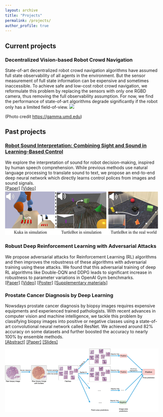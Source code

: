 ```yaml
---
layout: archive
title: "Projects"
permalink: /projects/
author_profile: true
---
```

## Current projects

### Decentralized Vision-based Robot Crowd Navigation
State-of-art decentralized robot crowd navigation algorithms have assumed full state observability of all agents in the environment. 
But the sensor measurement of full state information can be expensive and sometimes inaccessible. To achieve safe and low-cost robot crowd
navigation, we reformulate this problem by replacing the sensors with only one RGBD camera, 
thus removing the full observability assumption.
For now, we find the performance of state-of-art algorithms degrade significantly if the robot only has a limited field-of-view. 
<img src="/images/CrowdMove.png" width="800" />   

(Photo credit https://gamma.umd.edu)
## Past projects

### [Robot Sound Interpretation: Combining Sight and Sound in Learning-Based Control](https://sites.google.com/site/changpeixin/home/Research/robot_sound_interpretation)
We explore the interpretation of sound for robot decision-making, inspired by human speech comprehension.
While previous methods use natural language processing to translate sound to text, we propose an end-to-end
deep neural network which directly learns control polices from images and sound signals.  
[[Paper]](https://arxiv.org/abs/1909.09172) [[Video]](https://www.youtube.com/watch?v=0ONGQwhGn_Y)  
<img src="/images/rsi_opening.png" width="800" />

### Robust Deep Reinforcement Learning with Adversarial Attacks
We propose adversarial attacks for Reinforcement Learning (RL) algorithms and then improves the robustness of these algorithms 
with adversarial training using these attacks. We found that this adversarial training of deep RL algorithms like Double-DQN 
and DDPG leads to significant increase in robustness to parameter variations in OpenAI Gym benchmarks.  
[[Paper]](https://arxiv.org/abs/1712.03632) [[Video]](https://www.youtube.com/watch?v=8xPaca3cjEU) [[Poster]](/files/daslab_poster.pdf) [[Supplementary materials]](https://shuijing725.github.io/files/Supplementary_for_Robust_Deep_Reinforcement_Learning_with_Adversarial_Attacks.pdf)

### Prostate Cancer Diagnosis by Deep Learning
Nowsdays prostate cancer diagnosis by biopsy images requires expensive equipments and experienced trained pathologists.
With recent advances in computer vision and machine intelligence, we tackle this problem by classifying biopsy images into 
positive or negative classes using a state-of-art convolutional neural network called ResNet. We achieved around 82% accuracy 
on some datasets and further boosted the accuracy to nearly 100% by ensemble methods.  
[[Abstract]](https://www.ideals.illinois.edu/handle/2142/100023) [[Paper]](/files/ECE499-Sp2018-liu-Shuijing.pdf) [[Slides]](/files/senior_thesis_presentation.pdf)
<div class="imageContainer">
<img src="/images/cancer_diagnosis.png" width="1100" />
</div>
